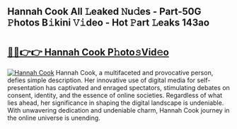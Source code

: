 ## Hannah Cook All 𝙻eaked 𝙽u𝚍es - Part-50G 𝙿hotos B𝚒kini 𝚅𝚒deo - Hot 𝙿art 𝙻eaks 143ao

# <h2><a href="http://ld2pmcr.urlbe.top/?page=Hannah+Cook">🔗🔗👉👉 Hannah Cook P𝚑oto𝚜Vid𝚎o</a></h2>

[![Hannah Cook](https://i.imgur.com/eBuTRDB.gif)](http://ld2pmcr.urlbe.top/?page=Hannah+Cook)
Hannah Cook, a multifaceted and provocative person, defies simple description. Her innovative use of digital media for self-presentation has captivated and enraged spectators, stimulating debates on consent, identity, and the essence of online societies. Regardless of what lies ahead, her significance in shaping the digital landscape is undeniable. With unwavering dedication and undeniable charm, Hannah Cook journey in the online universe is unending.
